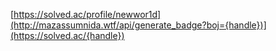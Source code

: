 [https://solved.ac/profile/newwor1d](http://mazassumnida.wtf/api/generate_badge?boj={handle})](https://solved.ac/{handle})
